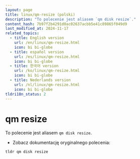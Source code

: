 ```yaml
---
layout: page
title: linux/qm-resize (polski)
description: "To polecenie jest aliasem `qm disk resize`."
content_hash: 7b97f2b4291d0ac02637acbb5e41c89865f049d9
last_modified_at: 2024-11-17
related_topics:
  - title: English version
    url: /en/linux/qm-resize.html
    icon: bi bi-globe
  - title: español version
    url: /es/linux/qm-resize.html
    icon: bi bi-globe
  - title: 한국어 version
    url: /ko/linux/qm-resize.html
    icon: bi bi-globe
  - title: Nederlands version
    url: /nl/linux/qm-resize.html
    icon: bi bi-globe
tldri18n_status: 2
---
```

# qm resize

To polecenie jest aliasem `qm disk resize`.

- Zobacz dokumentację oryginalnego polecenia:

`tldr qm disk resize`
